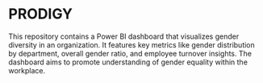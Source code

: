 # PRODIGY
This repository contains a Power BI dashboard that visualizes gender diversity in an organization. It features key metrics like gender distribution by department, overall gender ratio, and employee turnover insights. The dashboard aims to promote understanding of gender equality within the workplace.
